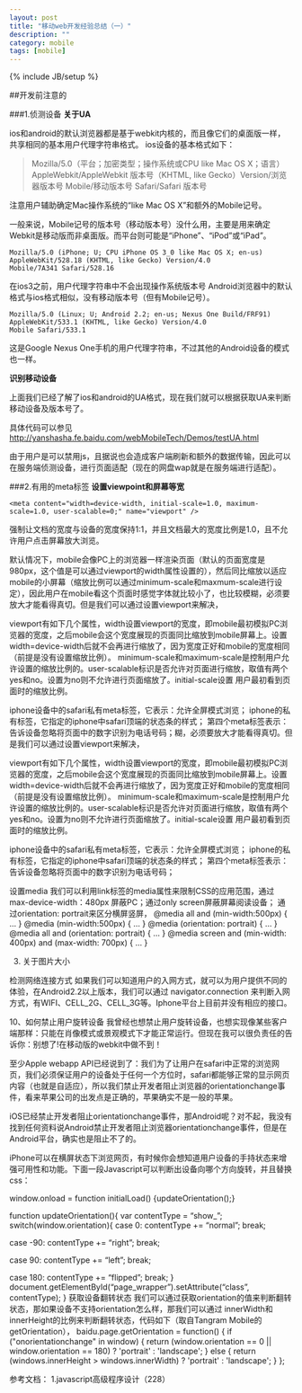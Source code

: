 ```yaml
---
layout: post
title: "移动web开发经验总结（一）"
description: ""
category: mobile 
tags: [mobile]
---
```

{% include JB/setup %}

##开发前注意的

###1.侦测设备
**关于UA**

ios和android的默认浏览器都是基于webkit内核的，而且像它们的桌面版一样，共享相同的基本用户代理字符串格式。
ios设备的基本格式如下：
>Mozilla/5.0（平台；加密类型；操作系统或CPU like Mac OS X；语言）AppleWebkit/AppleWebkit 版本号（KHTML, like Gecko）Version/浏览器版本号 Mobile/移动版本号 Safari/Safari 版本号

注意用户辅助确定Mac操作系统的“like Mac OS X”和额外的Mobile记号。

一般来说，Mobile记号的版本号（移动版本号）没什么用，主要是用来确定Webkit是移动版而非桌面版。而平台则可能是“iPhone”、“iPod”或“iPad”。
	
	Mozilla/5.0 (iPhone; U; CPU iPhone OS 3_0 like Mac OS X; en-us) AppleWebKit/528.18 (KHTML, like Gecko) Version/4.0   
	Mobile/7A341 Safari/528.16
	
在ios3之前，用户代理字符串中不会出现操作系统版本号
Android浏览器中的默认格式与ios格式相似，没有移动版本号（但有Mobile记号）。
	
	Mozilla/5.0 (Linux; U; Android 2.2; en-us; Nexus One Build/FRF91) AppleWebKit/533.1 (KHTML, like Gecko) Version/4.0   
	Mobile Safari/533.1
	
这是Google Nexus One手机的用户代理字符串，不过其他的Android设备的模式也一样。

**识别移动设备**

上面我们已经了解了ios和android的UA格式，现在我们就可以根据获取UA来判断移动设备及版本号了。
 
具体代码可以参见<http://yanshasha.fe.baidu.com/webMobileTech/Demos/testUA.html>

由于用户是可以禁用js，且据说也会造成客户端刷新和额外的数据传输，因此可以在服务端侦测设备，进行页面适配（现在的网盘wap就是在服务端进行适配）。

 
###2.有用的meta标签
**设置viewpoint和屏幕等宽**

	<meta content="width=device-width, initial-scale=1.0, maximum-scale=1.0, user-scalable=0;" name="viewport" />
	
强制让文档的宽度与设备的宽度保持1:1，并且文档最大的宽度比例是1.0，且不允许用户点击屏幕放大浏览。

默认情况下，mobile会像PC上的浏览器一样渲染页面（默认的页面宽度是980px，这个值是可以通过viewport的width属性设置的），然后同比缩放以适应mobile的小屏幕（缩放比例可以通过minimum-scale和maxmum-scale进行设定），因此用户在mobile看这个页面时感觉字体就比较小了，也比较模糊，必须要放大才能看得真切。但是我们可以通过设置viewport来解决，
	<meta name="viewport" content="width=device-width,minimum-scale=1.0,maximum-scale=1.0" />
	
viewport有如下几个属性，width设置viewport的宽度，即mobile最初模拟PC浏览器的宽度，之后mobile会这个宽度展现的页面同比缩放到mobile屏幕上。设置width=device-width后就不会再进行缩放了，因为宽度正好和mobile的宽度相同（前提是没有设置缩放比例）。 minimum-scale和maximum-scale是控制用户允许设置的缩放比例的。user-scalable标识是否允许对页面进行缩放，取值有两个yes和no。设置为no则不允许进行页面缩放了。initial-scale设置 用户最初看到页面时的缩放比例。

<meta content="yes" name="apple-mobile-web-app-capable" />
iphone设备中的safari私有meta标签，它表示：允许全屏模式浏览；

<meta content="black" name="apple-mobile-web-app-status-bar-style" />
iphone的私有标签，它指定的iphone中safari顶端的状态条的样式；

<meta content="telephone=no" name="format-detection" />
第四个meta标签表示：告诉设备忽略将页面中的数字识别为电话号码；糊，必须要放大才能看得真切。但是我们可以通过设置viewport来解决，
	<meta name="viewport" content="width=device-width,minimum-scale=1.0,maximum-scale=1.0" />
	
viewport有如下几个属性，width设置viewport的宽度，即mobile最初模拟PC浏览器的宽度，之后mobile会这个宽度展现的页面同比缩放到mobile屏幕上。设置width=device-width后就不会再进行缩放了，因为宽度正好和mobile的宽度相同（前提是没有设置缩放比例）。 minimum-scale和maximum-scale是控制用户允许设置的缩放比例的。user-scalable标识是否允许对页面进行缩放，取值有两个yes和no。设置为no则不允许进行页面缩放了。initial-scale设置 用户最初看到页面时的缩放比例。

<meta content="yes" name="apple-mobile-web-app-capable" />
iphone设备中的safari私有meta标签，它表示：允许全屏模式浏览；

<meta content="black" name="apple-mobile-web-app-status-bar-style" />
iphone的私有标签，它指定的iphone中safari顶端的状态条的样式；

<meta content="telephone=no" name="format-detection" />
第四个meta标签表示：告诉设备忽略将页面中的数字识别为电话号码；

设置media
我们可以利用link标签的media属性来限制CSS的应用范围，通过max-device-width：480px 屏蔽PC；通过only screen屏蔽屏幕阅读设备； 通过orientation: portrait来区分横屏竖屏，
@media all and (min-width:500px) { … } @media (min-width:500px) { … } @media (orientation: portrait) { … } @media all and (orientation: portrait) { … } @media screen and (min-width: 400px) and (max-width: 700px) { … }

3.	关于图片大小

检测网络连接方式
如果我们可以知道用户的入网方式，就可以为用户提供不同的体验，在Android2.2以上版本，我们可以通过
navigator.connection
来判断入网方式，有WIFI、CELL_2G、CELL_3G等。Iphone平台上目前并没有相应的接口。

10、如何禁止用户旋转设备
我曾经也想禁止用户旋转设备，也想实现像某些客户端那样：只能在肖像模式或景观模式下才能正常运行。但现在我可以很负责任的告诉你：别想了!在移动版的webkit中做不到！

至少Apple webapp API已经说到了：我们为了让用户在safari中正常的浏览网页，我们必须保证用户的设备处于任何一个方位时，safari都能够正常的显示网页内容（也就是自适应），所以我们禁止开发者阻止浏览器的orientationchange事件，看来苹果公司的出发点是正确的，苹果确实不是一般的苹果。

iOS已经禁止开发者阻止orientationchange事件，那Android呢？对不起，我没有找到任何资料说Android禁止开发者阻止浏览器orientationchange事件，但是在Android平台，确实也是阻止不了的。

iPhone可以在横屏状态下浏览网页，有时候你会想知道用户设备的手持状态来增强可用性和功能。下面一段Javascript可以判断出设备向哪个方向旋转，并且替换css：

window.onload = function initialLoad() {updateOrientation();}
 
function updateOrientation(){
var contentType = “show_”;
switch(window.orientation){
case 0:
contentType += “normal”;
break;
 
case -90:
contentType += “right”;
break;
 
case 90:
contentType += “left”;
break;
 
case 180:
contentType += “flipped”;
break;
}
document.getElementById(“page_wrapper”).setAttribute(“class”, contentType);
}
获取设备翻转状态
我们可以通过获取orientation的值来判断翻转状态，那如果设备不支持orientation怎么样，那我们可以通过 innerWidth和innerHeight的比例来判断翻转状态，代码如下（取自Tangram Mobile的getOrientation），
baidu.page.getOrientation = function() { if ("onorientationchange" in window) { return (window.orientation == 0 || window.orientation == 180) ? 'portrait' : 'landscape'; } else { return (windows.innerHeight > windows.innerWidth) ? 'portrait' : 'landscape'; } };



参考文档：
1.javascript高级程序设计（228）
